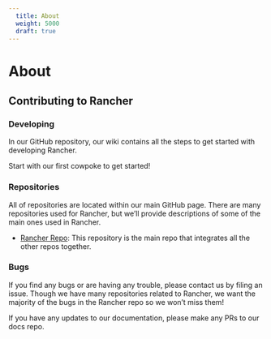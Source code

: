 ```yaml
---
  title: About
  weight: 5000
  draft: true
---
```


# About

## Contributing to Rancher

### Developing

In our GitHub repository, our wiki contains all the steps to get started with developing Rancher.

Start with our first cowpoke to get started!


### Repositories

All of repositories are located within our main GitHub page. There are many repositories used for Rancher, but we’ll provide descriptions of some of the main ones used in Rancher.

- [Rancher Repo](https://github.com/rancher/rancher): This repository is the main repo that integrates all the other repos together.


### Bugs

If you find any bugs or are having any trouble, please contact us by filing an issue. Though we have many repositories related to Rancher, we want the majority of the bugs in the Rancher repo so we won’t miss them!

If you have any updates to our documentation, please make any PRs to our docs repo.
